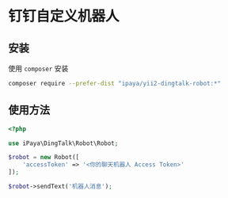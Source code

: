 # 钉钉自定义机器人

## 安装

使用 `composer` 安装

```bash
composer require --prefer-dist "ipaya/yii2-dingtalk-robot:*"
```

## 使用方法

```php
<?php

use iPaya\DingTalk\Robot\Robot;

$robot = new Robot([
    'accessToken' => '<你的聊天机器人 Access Token>'
]);

$robot->sendText('机器人消息');
```
